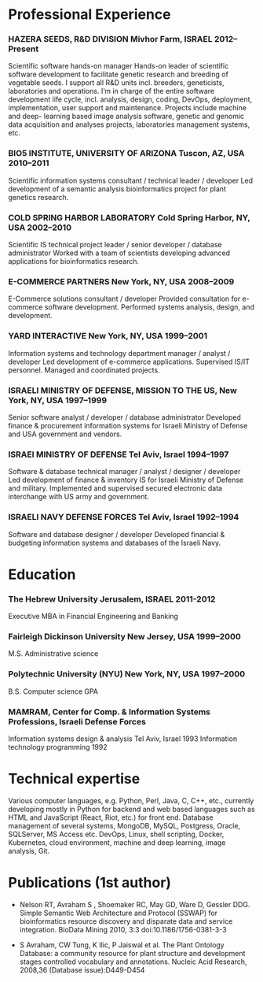 # Professional Experience

### HAZERA SEEDS, R&D DIVISION 	Mivhor Farm, ISRAEL 	2012–Present
Scientific software hands-on manager
Hands-on leader of scientific software development to facilitate genetic research and breeding of vegetable seeds. I support all R&D units incl. breeders, geneticists, laboratories and operations. I’m in charge of the entire software development life cycle, incl. analysis, design, coding, DevOps, deployment, implementation, user support and maintenance. Projects include machine and deep- learning based image analysis software, genetic and genomic data acquisition and analyses projects, laboratories management systems, etc.

### BIO5 INSTITUTE, UNIVERSITY OF ARIZONA 	Tuscon, AZ, USA 	2010–2011
Scientific information systems consultant / technical leader / developer
Led development of a semantic analysis bioinformatics project for plant genetics research.

### COLD SPRING HARBOR LABORATORY	Cold Spring Harbor, NY, USA 	2002–2010
Scientific IS technical project leader / senior developer / database administrator
Worked with a team of scientists developing advanced applications for bioinformatics research. 

### E-COMMERCE PARTNERS                         New York, NY, USA 	 2008–2009 
E-Commerce solutions consultant / developer
Provided consultation for e-commerce software development. Performed systems analysis, design, and development.

### YARD INTERACTIVE 	New York, NY, USA 	1999–2001
Information systems and technology department manager / analyst / developer
Led development of e-commerce applications. Supervised IS/IT personnel. Managed and coordinated projects. 

### ISRAELI MINISTRY OF DEFENSE, MISSION TO THE US, New York, NY, USA	1997–1999
Senior software analyst / developer / database administrator 
Developed finance & procurement information systems for Israeli Ministry of Defense and USA government and vendors. 

### ISRAEI MINISTRY OF DEFENSE	 Tel Aviv, Israel	1994–1997
Software & database technical manager / analyst / designer / developer	
Led development of finance & inventory IS for Israeli Ministry of Defense and military. Implemented and supervised secured electronic data interchange with US army and government.

### ISRAELI NAVY DEFENSE FORCES 	Tel Aviv, Israel	1992–1994
Software and database designer / developer
Developed financial & budgeting information systems and databases of the Israeli Navy.

# Education

### The Hebrew University 	Jerusalem, ISRAEL    2011-2012
Executive MBA in Financial Engineering and Banking	

### Fairleigh Dickinson University 	New Jersey, USA 	1999–2000
M.S. Administrative science 

### Polytechnic University (NYU)	New York, NY, USA 	1997–2000
B.S. Computer science GPA 

### MAMRAM, Center for Comp. & Information Systems Professions, Israeli Defense Forces
Information systems design & analysis	Tel Aviv, Israel	1993
Information technology programming		1992


# Technical expertise

Various computer languages, e.g. Python, Perl, Java, C, C++, etc., currently developing mostly in Python for backend and web based languages such as HTML and JavaScript (React, Riot, etc.) for front end. 
Database management of several systems, MongoDB, MySQL, Postgress, Oracle, SQLServer, MS Access etc. 
DevOps, Linux, shell scripting, Docker, Kubernetes, cloud environment, machine and deep learning, image analysis, Git.

# Publications (1st author)

* Nelson RT, Avraham S , Shoemaker RC, May GD, Ware D, Gessler DDG. Simple Semantic Web Architecture and Protocol (SSWAP) for bioinformatics resource discovery and disparate data and service integration. BioData Mining 2010, 3:3 doi:10.1186/1756-0381-3-3

* S Avraham, CW Tung, K Ilic, P Jaiswal et al. The Plant Ontology Database: a community resource for plant structure and development stages controlled vocabulary and annotations. Nucleic Acid Research, 2008,36 (Database issue):D449-D454
